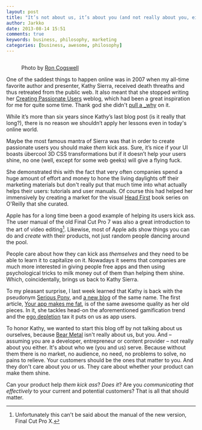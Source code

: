 ```yaml
---
layout: post
title: "It’s not about us, it’s about you (and not really about you, either)"
author: Jarkko
date: 2013-08-14 15:51
comments: true
keywords: business, philosophy, marketing
categories: [business, awesome, philosophy]
---
```


<figure markdown="1">
  <a href="http://www.flickr.com/photos/22711505@N05/8987537991/in/photolist-eGctVz-Rw9Az-RVB46-d1oXub-3od3r2-5maP4G-d1pEjS-2z4E45-7zg9zD-dk9TPx-dk9ViL-62gdUK-cbhisA-dk9VoE-6sjCDX-6sjCQ4-8EcAxc-d1pPAm-aSuUEX-7WR5Va-9SMEDS-mzFjV-9SrEU9-5bvnMg-bbvqpn-6S8uV4-6ScRvQ-8ypVzY-bbvqoz-7YzNHn-eecQ8W-d1pDv9-6QYGRg-62QwZR-fbZJU2-bXZ3iw-hZ9cW-hZ9cX-hZa5p-hZa5q-5iHQyg-4SnuGn-g5GYQ-9dbkFa-b5vRQc-d1pF7C-5oG5br-bcHysn-c3QYZW-c3QYiN-749XSZ/"><img src="https://farm3.staticflickr.com/2859/8987537991_795f7568ca_h.jpg" alt="" /></a>

  <figcaption markdown="1">
    <p>Photo by <a href="http://www.flickr.com/photos/22711505@N05/8987537991/in/photolist-eGctVz-Rw9Az-RVB46-d1oXub-3od3r2-5maP4G-d1pEjS-2z4E45-7zg9zD-dk9TPx-dk9ViL-62gdUK-cbhisA-dk9VoE-6sjCDX-6sjCQ4-8EcAxc-d1pPAm-aSuUEX-7WR5Va-9SMEDS-mzFjV-9SrEU9-5bvnMg-bbvqpn-6S8uV4-6ScRvQ-8ypVzY-bbvqoz-7YzNHn-eecQ8W-d1pDv9-6QYGRg-62QwZR-fbZJU2-bXZ3iw-hZ9cW-hZ9cX-hZa5p-hZa5q-5iHQyg-4SnuGn-g5GYQ-9dbkFa-b5vRQc-d1pF7C-5oG5br-bcHysn-c3QYZW-c3QYiN-749XSZ/">Ron Cogswell</a></p>
  </figcaption>
</figure>

One of the saddest things to happen online was in 2007 when my all-time favorite author and presenter, Kathy Sierra, received death threaths and thus retreated from the public web. It also meant that she stopped writing her [Creating Passionate Users](http://headrush.typepad.com) weblog, which had been a great inspiration for me for quite some time. Thank god she didn't [pull a \_why](http://ejohn.org/blog/eulogy-to-_why/) on it.



While it’s more than six years since Kathy’s last blog post (is it really that long?), there is no reason we shouldn’t apply her lessons even in today's online world.

Maybe the most famous mantra of Sierra was that in order to create passionate users you should make *them* kick ass. Sure, it’s nice if your UI boasts übercool 3D CSS transformations but if it doesn’t help your users shine, no one (well, except for some web geeks) will give a flying fuck.

She demonstrated this with the fact that very often companies spend a huge amount of effort and money to hone the living daylights off their marketing materials but don't really put that much time into what actually helps their users: tutorials and user manuals. Of course this had helped her immensively by creating a market for the visual [Head First](http://www.headfirstlabs.com) book series on O'Reilly that she curated.

Apple has for a long time been a good example of helping its users kick ass. The user manual of the old Final Cut Pro 7 was also a great introduction to the art of video editing[^unfortunately]. Likewise, most of Apple ads show things you can do and *create* with their products, not just random people dancing around the pool.

People care about how they can kick ass *themselves* and they need to be able to learn it to capitalize on it. Nowadays it seems that companies are much more interested in giving people free apps and then using psychological tricks to milk money out of them than helping them shine. Which, coincidentally, brings us back to Kathy Sierra.

To my pleasant surprise, I last week learned that Kathy is back with the pseudonym [Serious Pony](https://twitter.com/seriouspony), and [a new blog](http://seriouspony.com/blog/) of the same name. The first article, [Your app makes me fat](http://seriouspony.com/blog/2013/7/24/your-app-makes-me-fat), is of the same awesome quality as her old pieces. In it, she tackles head-on the aforementioned gamification trend and the [ego depletion](http://youarenotsosmart.com/2012/04/17/ego-depletion/) tax it puts on us as app users.

To honor Kathy, we wanted to start this blog off by not talking about us ourselves, because [Bear Metal](http://youarenotsosmart.com/2012/04/17/ego-depletion/) isn't really about us, but you. And – assuming you are a developer, entrepreneur or content provider – not really about you either. It's about who we (you and us) serve. Because without them there is no market, no audience, no need, no problems to solve, no pains to relieve. Your customers should be the ones that matter to you. And they don't care about you or us. They care about whether your product can make them shine.

Can your product help *them kick ass*? *Does it*? Are you *communicating that effectively* to your current and potential customers? That is all that should matter.

[^unfortunately]:Unfortunately this can't be said about the manual of the new version, Final Cut Pro X.
